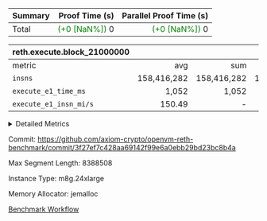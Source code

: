 | Summary | Proof Time (s) | Parallel Proof Time (s) |
|:---|---:|---:|
| Total | <span style='color: green'>(+0 [NaN%])</span> 0 | <span style='color: green'>(+0 [NaN%])</span> 0 |


| reth.execute.block_21000000 |||||
|:---|---:|---:|---:|---:|
|metric|avg|sum|max|min|
| `insns               ` |  158,416,282 |  158,416,282 |  158,416,282 |  158,416,282 |
| `execute_e1_time_ms  ` |  1,052 |  1,052 |  1,052 |  1,052 |
| `execute_e1_insn_mi/s` |  150.49 | -          |  150.49 |  150.49 |



<details>
<summary>Detailed Metrics</summary>

|  | reth-block_time_ms |
| --- |
|  | 1,146 | 

| block_number | execute_e1_time_ms |
| --- | --- |
| 21000000 | 1,133 | 

| group | block_number | insns | execute_e1_time_ms | execute_e1_insn_mi/s |
| --- | --- | --- | --- | --- |
| reth.execute.block_21000000 | 21000000 | 158,416,282 | 1,052 | 150.49 | 

</details>


Commit: https://github.com/axiom-crypto/openvm-reth-benchmark/commit/3f27ef7c428aa69142f99e6a0ebb29bd23bc8b4a

Max Segment Length: 8388508

Instance Type: m8g.24xlarge

Memory Allocator: jemalloc

[Benchmark Workflow](https://github.com/axiom-crypto/openvm-reth-benchmark/actions/runs/16510779617)
